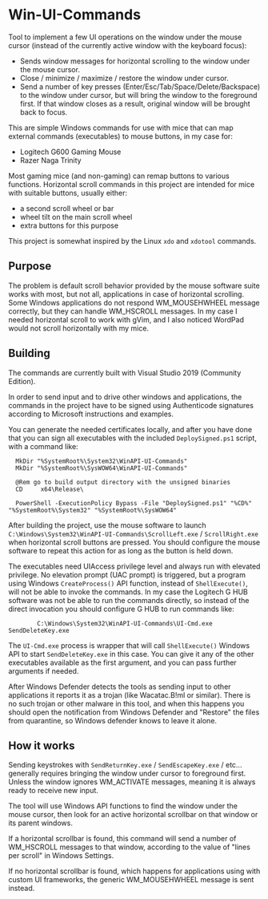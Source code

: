 # Win-UI-Commands
Tool to implement a few UI operations on the window under the mouse cursor (instead of the currently active window with the keyboard focus):
 - Sends window messages for horizontal scrolling to the window under the mouse cursor.
 - Close / minimize / maximize / restore the window under cursor.
 - Send a number of key presses (Enter/Esc/Tab/Space/Delete/Backspace) to the window under cursor, but will bring the window to the foreground first. If that window closes as a result, original window will be brought back to focus.

This are simple Windows commands for use with mice that can map external commands (executables) to mouse buttons, in my case for:
 - Logitech G600 Gaming Mouse
 - Razer Naga Trinity

Most gaming mice (and non-gaming) can remap buttons to various functions. Horizontal scroll commands in this project are intended for mice with suitable buttons, usually either:
 - a second scroll wheel or bar
 - wheel tilt on the main scroll wheel
 - extra buttons for this purpose

 This project is somewhat inspired by the Linux `xdo` and `xdotool` commands.

## Purpose
The problem is default scroll behavior provided by the mouse software suite works with most, but not all, applications in case of horizontal scrolling. Some Windows applications do not respond WM_MOUSEHWHEEL message correctly, but they can handle WM_HSCROLL messages. In my case I needed horizontal scroll to work with gVim, and I also noticed WordPad would not scroll horizontally with my mice.

## Building
The commands are currently built with Visual Studio 2019 (Community Edition).

In order to send input and to drive other windows and applications, the commands in the project have to be signed using Authenticode signatures according to Microsoft instructions and examples.

You can generate the needed certificates locally, and after you have done that you can sign all executables with the included `DeploySigned.ps1` script, with a command like:
```batch
  MkDir "%SystemRoot%\System32\WinAPI-UI-Commands"
  MkDir "%SystemRoot%\SysWOW64\WinAPI-UI-Commands"
  
  @Rem go to build output directory with the unsigned binaries
  CD     x64\Release\
  
  PowerShell -ExecutionPolicy Bypass -File "DeploySigned.ps1" "%CD%" "%SystemRoot%\System32" "%SystemRoot%\SysWOW64"
```

After building the project, use the mouse software to launch `C:\Windows\System32\WinAPI-UI-Commands\ScrollLeft.exe` / `ScrollRight.exe` when horizontal scroll buttons are pressed. You should configure the mouse software to repeat this action for as long as the button is held down.

The executables need UIAccess privilege level and always run with elevated privilege. No elevation prompt (UAC prompt) is triggered, but a program using Windows `CreateProcess()` API function, instead of `ShellExecute()`, will not be able to invoke the commands. In my case the Logitech G HUB software was not be able to run the commands directly, so instead of the direct invocation you should configure G HUB to run commands like:
```batch
        C:\Windows\System32\WinAPI-UI-Commands\UI-Cmd.exe SendDeleteKey.exe
```
The `UI-Cmd.exe` process is wrapper that will call `ShellExecute()` Windows API to start `SendDeleteKey.exe` in this case. You can give it any of the other executables available as the first argument, and you can pass further arguments if needed.

After Windows Defender detects the tools as sending input to other applications it reports it as a trojan (like Wacatac.B!ml or similar). There is no such trojan or other malware in this tool, and when this happens you should open the notification from Windows Defender and "Restore" the files from quarantine, so Windows defender knows to leave it alone. 

## How it works
Sending keystrokes with `SendReturnKey.exe` / `SendEscapeKey.exe` / etc... generally requires bringing the window under cursor to foreground first. Unless the window ignores WM_ACTIVATE messages, meaning it is always ready to receive new input.

The tool will use Windows API functions to find the window under the mouse cursor, then look for an active horizontal scrollbar on that window or its parent windows.

If a horizontal scrollbar is found, this command will send a number of WM_HSCROLL messages to that window, according to the value of "lines per scroll" in Windows Settings.

If no horizontal scrollbar is found, which happens for applications using with custom UI frameworks, the generic WM_MOUSEHWHEEL message is sent instead.
